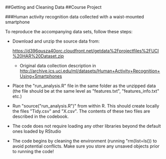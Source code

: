 ##Getting and Cleaning Data
##Course Project

###Human activity recognition data collected with a waist-mounted smartphone

To reproduce the accompanying data sets, follow these steps:

+ Download and unzip the source data from: 

    https://d396qusza40orc.cloudfront.net/getdata%2Fprojectfiles%2FUCI%20HAR%20Dataset.zip
 
  + Original data collection description in http://archive.ics.uci.edu/ml/datasets/Human+Activity+Recognition+Using+Smartphones

+ Place the "run_analysis.R" file in the same folder as the unzipped data
(the file should be at the same level as "features.txt", "features_info.txt" etc.)

+ Run "source("run_analysis.R")" from within R. This should create locally the files "Tidy.csv" and "X.csv". The contents of these two files are described in the codebook.

+ The code does not require loading any other libraries beyond the default ones loaded by RStudio

+ The code begins by cleaning the environment (running "rm(list=ls()) to avoid potential conflicts. Make sure you store any unsaved objects prior to running the code!